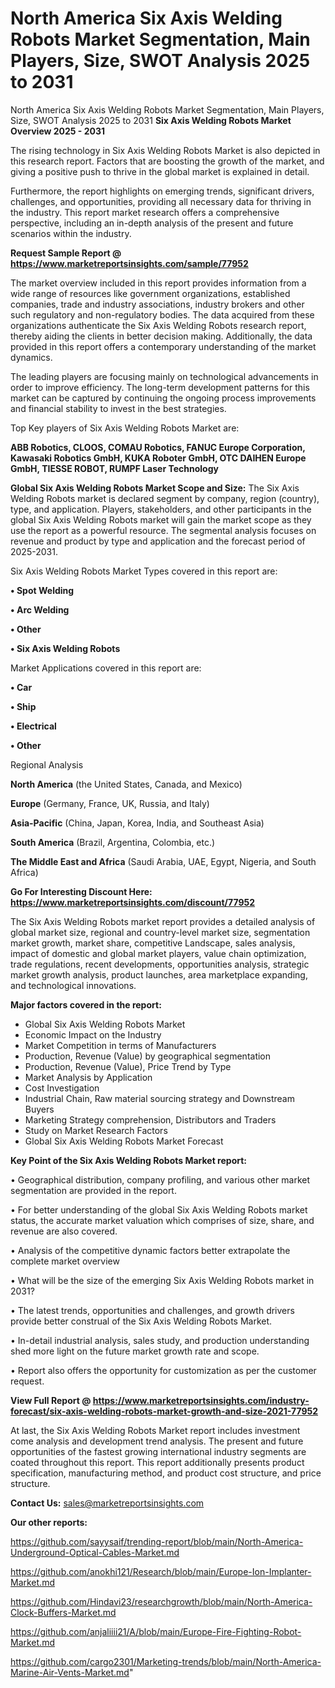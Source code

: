 # North America Six Axis Welding Robots Market Segmentation, Main Players, Size, SWOT Analysis 2025 to 2031
North America Six Axis Welding Robots Market Segmentation, Main Players, Size, SWOT Analysis 2025 to 2031
<Strong> Six Axis Welding Robots Market Overview 2025 - 2031</strong>

The rising technology in Six Axis Welding Robots Market is also depicted in this research report. Factors that are boosting the growth of the market, and giving a positive push to thrive in the global market is explained in detail.

Furthermore, the report highlights on emerging trends, significant drivers, challenges, and opportunities, providing all necessary data for thriving in the industry. This report market research offers a comprehensive perspective, including an in-depth analysis of the present and future scenarios within the industry.

<strong>Request Sample Report @ <a href=https://www.marketreportsinsights.com/sample/77952>https://www.marketreportsinsights.com/sample/77952</a></strong>

The market overview included in this report provides information from a wide range of resources like government organizations, established companies, trade and industry associations, industry brokers and other such regulatory and non-regulatory bodies. The data acquired from these organizations authenticate the Six Axis Welding Robots research report, thereby aiding the clients in better decision making. Additionally, the data provided in this report offers a contemporary understanding of the market dynamics.

The leading players are focusing mainly on technological advancements in order to improve efficiency. The long-term development patterns for this market can be captured by continuing the ongoing process improvements and financial stability to invest in the best strategies.

Top Key players of Six Axis Welding Robots Market are:

<strong>ABB Robotics, CLOOS, COMAU Robotics, FANUC Europe Corporation, Kawasaki Robotics GmbH, KUKA Roboter GmbH, OTC DAIHEN Europe GmbH, TIESSE ROBOT, RUMPF Laser Technology</strong>

<strong><b>Global Six Axis Welding Robots Market Scope and Size:</b></strong>
The Six Axis Welding Robots market is declared segment by company, region (country), type, and application. Players, stakeholders, and other participants in the global Six Axis Welding Robots market will gain the market scope as they use the report as a powerful resource. The segmental analysis focuses on revenue and product by type and application and the forecast period of 2025-2031.

Six Axis Welding Robots Market Types covered in this report are:

<strong>• Spot Welding

• Arc Welding

• Other

• Six Axis Welding Robots</strong>

Market Applications covered in this report are:

<strong>• Car

• Ship

• Electrical

• Other</strong> 

Regional Analysis

<strong>North America</strong> (the United States, Canada, and Mexico)

<strong>Europe</strong> (Germany, France, UK, Russia, and Italy)

<strong>Asia-Pacific</strong> (China, Japan, Korea, India, and Southeast Asia)

<strong>South America</strong> (Brazil, Argentina, Colombia, etc.)

<strong>The Middle East and Africa</strong> (Saudi Arabia, UAE, Egypt, Nigeria, and South Africa)

<strong>Go For Interesting Discount Here: <a href=https://www.marketreportsinsights.com/discount/77952>https://www.marketreportsinsights.com/discount/77952</a></strong>

The Six Axis Welding Robots market report provides a detailed analysis of global market size, regional and country-level market size, segmentation market growth, market share, competitive Landscape, sales analysis, impact of domestic and global market players, value chain optimization, trade regulations, recent developments, opportunities analysis, strategic market growth analysis, product launches, area marketplace expanding, and technological innovations.

<strong><b>Major factors covered in the report:</b></strong>
<ul>
  <li>Global Six Axis Welding Robots Market </li>
  <li>Economic Impact on the Industry</li>
  <li>Market Competition in terms of Manufacturers</li>
  <li>Production, Revenue (Value) by geographical segmentation</li>
  <li>Production, Revenue (Value), Price Trend by Type</li>
  <li>Market Analysis by Application</li>
  <li>Cost Investigation</li>
  <li>Industrial Chain, Raw material sourcing strategy and Downstream Buyers</li>
  <li>Marketing Strategy comprehension, Distributors and Traders</li>
  <li>Study on Market Research Factors</li>
  <li>Global Six Axis Welding Robots Market Forecast</li>
</ul>

<strong><b>Key Point of the Six Axis Welding Robots Market report:</b></strong>

• Geographical distribution, company profiling, and various other market segmentation are provided in the report.

• For better understanding of the global Six Axis Welding Robots market status, the accurate market valuation which comprises of size, share, and revenue are also covered.

• Analysis of the competitive dynamic factors better extrapolate the complete market overview

• What will be the size of the emerging Six Axis Welding Robots market in 2031?

• The latest trends, opportunities and challenges, and growth drivers provide better construal of the Six Axis Welding Robots Market.

• In-detail industrial analysis, sales study, and production understanding shed more light on the future market growth rate and scope.

• Report also offers the opportunity for customization as per the customer request.

<strong><b>View Full Report @ <a href=https://www.marketreportsinsights.com/industry-forecast/six-axis-welding-robots-market-growth-and-size-2021-77952>https://www.marketreportsinsights.com/industry-forecast/six-axis-welding-robots-market-growth-and-size-2021-77952</a></b></strong>


At last, the Six Axis Welding Robots Market report includes investment come analysis and development trend analysis. The present and future opportunities of the fastest growing international industry segments are coated throughout this report. This report additionally presents product specification, manufacturing method, and product cost structure, and price structure.

<strong>Contact Us:</strong>
sales@marketreportsinsights.com

<strong>Our other reports:</strong>

<a href=https://github.com/sayysaif/trending-report/blob/main/North-America-Underground-Optical-Cables-Market.md>https://github.com/sayysaif/trending-report/blob/main/North-America-Underground-Optical-Cables-Market.md</a>

<a href=https://github.com/anokhi121/Research/blob/main/Europe-Ion-Implanter-Market.md>https://github.com/anokhi121/Research/blob/main/Europe-Ion-Implanter-Market.md</a>

<a href=https://github.com/Hindavi23/researchgrowth/blob/main/North-America-Clock-Buffers-Market.md>https://github.com/Hindavi23/researchgrowth/blob/main/North-America-Clock-Buffers-Market.md</a>

<a href=https://github.com/anjaliiii21/A/blob/main/Europe-Fire-Fighting-Robot-Market.md>https://github.com/anjaliiii21/A/blob/main/Europe-Fire-Fighting-Robot-Market.md</a>

<a href=https://github.com/cargo2301/Marketing-trends/blob/main/North-America-Marine-Air-Vents-Market.md>https://github.com/cargo2301/Marketing-trends/blob/main/North-America-Marine-Air-Vents-Market.md</a>"
